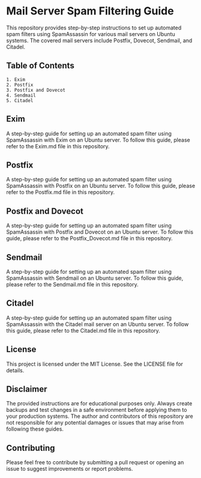 # Mail Server Spam Filtering Guide

This repository provides step-by-step instructions to set up automated spam filters using SpamAssassin for various mail servers on Ubuntu systems. The covered mail servers include Postfix, Dovecot, Sendmail, and Citadel.

## Table of Contents

    1. Exim
    2. Postfix 
    3. Postfix and Dovecot
    4. Sendmail
    5. Citadel

## Exim
A step-by-step guide for setting up an automated spam filter using SpamAssassin with Exim on an Ubuntu server. To follow this guide, please refer to the Exim.md file in this repository.

## Postfix

A step-by-step guide for setting up an automated spam filter using SpamAssassin with Postfix on an Ubuntu server. To follow this guide, please refer to the Postfix.md file in this repository.

## Postfix and Dovecot

A step-by-step guide for setting up an automated spam filter using SpamAssassin with Postfix and Dovecot on an Ubuntu server. To follow this guide, please refer to the Postfix_Dovecot.md file in this repository.

## Sendmail

A step-by-step guide for setting up an automated spam filter using SpamAssassin with Sendmail on an Ubuntu server. To follow this guide, please refer to the Sendmail.md file in this repository.

## Citadel

A step-by-step guide for setting up an automated spam filter using SpamAssassin with the Citadel mail server on an Ubuntu server. To follow this guide, please refer to the Citadel.md file in this repository.

## License

This project is licensed under the MIT License. See the LICENSE file for details.

## Disclaimer

The provided instructions are for educational purposes only. Always create backups and test changes in a safe environment before applying them to your production systems. The author and contributors of this repository are not responsible for any potential damages or issues that may arise from following these guides.

## Contributing
Please feel free to contribute by submitting a pull request or opening an issue to suggest improvements or report problems.

